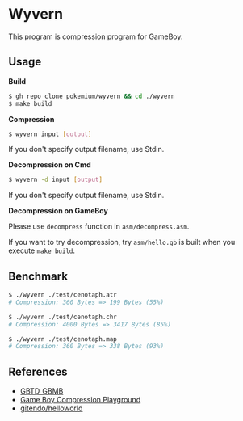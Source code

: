 # Wyvern

This program is compression program for GameBoy.

## Usage

**Build**

```sh
$ gh repo clone pokemium/wyvern && cd ./wyvern
$ make build
```

**Compression**

```sh
$ wyvern input [output]                        
```

If you don't specify output filename, use Stdin. 

**Decompression on Cmd**

```sh
$ wyvern -d input [output]                        
```

If you don't specify output filename, use Stdin. 

**Decompression on GameBoy**

Please use `decompress` function in `asm/decompress.asm`.

If you want to try decompression, try `asm/hello.gb` is built when you execute `make build`.

## Benchmark

```sh
$ ./wyvern ./test/cenotaph.atr
# Compression: 360 Bytes => 199 Bytes (55%)

$ ./wyvern ./test/cenotaph.chr
# Compression: 4000 Bytes => 3417 Bytes (85%)

$ ./wyvern ./test/cenotaph.map
# Compression: 360 Bytes => 338 Bytes (93%)
```

## References

- [GBTD_GBMB](https://github.com/untoxa/GBTD_GBMB)
- [Game Boy Compression Playground](https://gitendo.github.io/gbcp/)
- [gitendo/helloworld](https://github.com/gitendo/helloworld)
